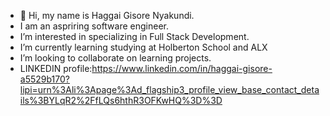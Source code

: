 - 👋 Hi, my name is Haggai Gisore Nyakundi.
- I am an aspriring software engineer.
- I’m interested in specializing in Full Stack Development. 
- I’m currently learning studying at Holberton School and ALX
- I’m looking to collaborate on learning projects.
- LINKEDIN profile:https://www.linkedin.com/in/haggai-gisore-a5529b170?lipi=urn%3Ali%3Apage%3Ad_flagship3_profile_view_base_contact_details%3BYLqR2%2FfLQs6hthR3OFKwHQ%3D%3D 

<!---
See YA
--->
